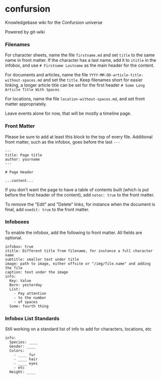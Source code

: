 # confursion

Knowledgebase wiki for the Confursion universe

Powered by git-wiki

### Filenames
For character sheets, name the file `firstname.md` and set `title` to the same
name in front matter. If the character has a last name, add it to `ititle` in
the infobox, and use `# Firstname Lastname` as the main header for the content.

For documents and articles, name the file `YYYY-MM-DD-article-title-without-spaces.md`
and set the `title`. Keep filenames short for easier linking, a longer article
title can be set for the first header `# Some Long Article Title With Spaces`

For locations, name the file `location-without-spaces.md`, and set front matter
appropriately.

Leave events alone for now, that will be mostly a timeline page.

### Front Matter
Please be sure to add at least this block to the top of every file. Additional
front matter, such as the infobox, goes before the last `---`

```
---
title: Page title
author: yourname
---

# Page Header

...content...
```

If you don't want the page to have a table of contents built (which is put before
the first header of the content), add `notoc: true` to the front matter.

To remove the "Edit" and "Delete" links, for instance when the document is final,
add `noedit: true` to the front matter.

### Infoboxes
To enable the infobox, add the following to front matter. All fields are optional.

```
infobox: true
ititle: Different title from filename, for instance a full character name
subtitle: smaller text under title
image: path to image, either offsite or "/img/file.name" and adding the file
caption: text under the image
info:
  Key: Value
  Born: yesterday
  List:
    - Pay attention
    - to the number
    - of spaces
  Some: fourth thing
```

### Infobox List Standards
Still working on a standard list of info to add for characters, locations, etc

```
info:
  Species: ____
  Gender: ____
  Colors:
    - ____ fur
    - ____ hair
    - ____ eyes
    - etc
  Height: ____
```
